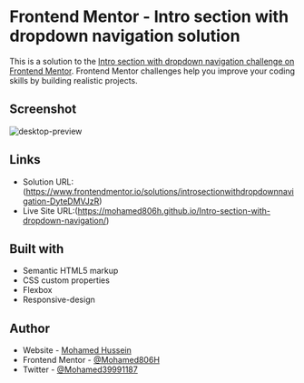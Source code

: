 # Frontend Mentor - Intro section with dropdown navigation solution

This is a solution to the [Intro section with dropdown navigation challenge on Frontend Mentor](https://www.frontendmentor.io/challenges/intro-section-with-dropdown-navigation-ryaPetHE5). Frontend Mentor challenges help you improve your coding skills by building realistic projects.

## Screenshot

![desktop-preview](https://user-images.githubusercontent.com/91362640/221354235-bd6de922-2496-46fa-862a-2d594c5beb03.jpg)

## Links

- Solution URL:(https://www.frontendmentor.io/solutions/introsectionwithdropdownnavigation-DyteDMVJzR)
- Live Site URL:(https://mohamed806h.github.io/Intro-section-with-dropdown-navigation/)

## Built with

- Semantic HTML5 markup
- CSS custom properties
- Flexbox
- Responsive-design

## Author

- Website - [Mohamed Hussein](https://mohameds7s-portfolio.netlify.app/)
- Frontend Mentor - [@Mohamed806H](https://www.frontendmentor.io/profile/Mohamed806H)
- Twitter - [@Mohamed39991187](https://www.twitter.com/Mohamed39991187)

